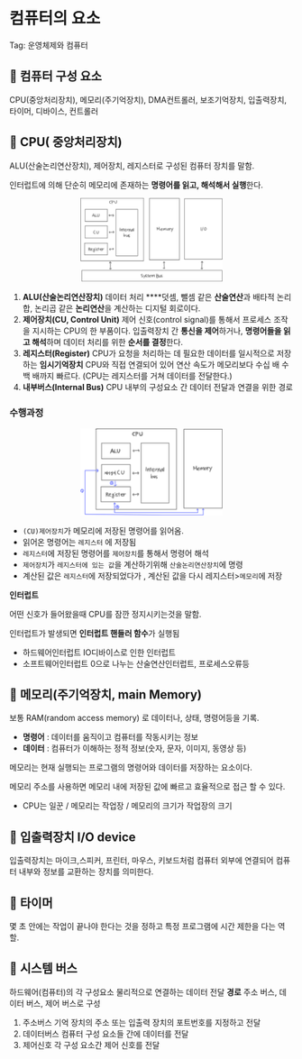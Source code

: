 # 컴퓨터의 요소
Tag: 운영체제와 컴퓨터

</aside>

## 🦖 컴퓨터 구성 요소

CPU(중앙처리장치), 메모리(주기억장치), DMA컨트롤러, 보조기억장치, 입출력장치, 타이머, 디바이스, 컨트롤러

## 🦖 CPU( 중앙처리장치)

ALU(산술논리연산장치), 제어장치, 레지스터로 구성된 컴퓨터 장치를 말함.

인터럽트에 의해 단순히 메모리에 존재하는 **명령어를 읽고, 해석해서 실행**한다.

<center>
 <img src="https://github.com/Yul-ia/Computer-Science/blob/main/Operating%20System/img/cpu1.png" 
  width="50%"
  height="50%" />
</center>

1. **ALU(산술논리연산장치)**
데이터 처리
****덧셈, 뺄셈 같은 **산술연산**과 배타적 논리합, 논리곱 같은 **논리연산**을 계산하는 디지털 회로이다.
2. **제어장치(CU, Control Unit)**
제어 신호(control signal)를 통해서 프로세스 조작을 지시하는 CPU의 한 부품이다.
입출력장치 간 **통신을 제어**하거나, **명령어들을 읽고 해석**하며 데이터 처리를 위한 **순서를 결정**한다.
3. **레지스터(Register)**
CPU가 요청을 처리하는 데 필요한 데이터를 일시적으로 저장하는 **임시기억장치**
CPU와 직접 연결되어 있어 연산 속도가 메모리보다 수십 배 수백 배까지 빠르다.
(CPU는 레지스터를 거쳐 데이터를 전달한다.)
4. **내부버스(Internal Bus)**
CPU 내부의 구성요소 간 데이터 전달과 연결을 위한 경로 

### 수행과정

<center>
 <img src="https://github.com/Yul-ia/Computer-Science/blob/main/Operating%20System/img/cpu2.png" 
  width="50%"
  height="50%" />
</center>

- `(CU)제어장치`가 메모리에 저장된 명령어를 읽어옴.
- 읽어온 명령어는 `레지스터` 에 저장됨
- `레지스터`에 저장된 명령어를 `제어장치`를 통해서 명령어 해석
- `제어장치`가 `레지스터에 있는 값`을 계산하기위해 `산술논리연산장치`에 명령
- 계산된 값은 `레지스터`에 저장되었다가 ,
계산된 값을 다시 레지스터>`메모리`에 저장

**인터럽트**

어떤 신호가 들어왔을때 CPU를 잠깐 정지시키는것을 말함.

인터럽트가 발생되면 **인터럽트 핸들러 함수**가 실행됨

- 하드웨어인터럽트
IO디바이스로 인한 인터럽트
- 소프트웨어인터럽트
0으로 나누는 산술연산인터럽트, 프로세스오류등

## 🦖 메모리(주기억장치, main Memory)

보통 RAM(random access memory) 로 데이터나, 상태, 명령어등을 기록.

- **명령어** : 데이터를 움직이고 컴퓨터를 작동시키는 정보
- **데이터** : 컴퓨터가 이해하는 정적 정보(숫자, 문자, 이미지, 동영상 등)

메모리는 현재 실행되는 프로그램의 명령어와 데이터를 저장하는 요소이다.

메모리 주소를 사용하면 메모리 내에 저장된 값에 빠르고 효율적으로 접근 할 수 있다.

- CPU는 일꾼 / 메모리는 작업장 /  메모리의 크기가 작업장의 크기

## 🦖 입출력장치 I/O device

입출력장치는 마이크,스피커, 프린터, 마우스, 키보드처럼 컴퓨터 외부에 연결되어 컴퓨터 내부와 정보를 교환하는 장치를 의미한다.

## 🦖 타이머

몇 초 안에는 작업이 끝나야 한다는 것을 정하고 특정 프로그램에 시간 제한을 다는 역할.

## 🦖 시스템 버스

하드웨어(컴퓨터)의 각 구성요소 물리적으로 연결하는 데이터 전달 **경로**
주소 버스, 데이터 버스, 제어 버스로 구성

1. 주소버스
기억 장치의 주소 또는 입출력 장치의 포트번호를 지정하고 전달
2. 데이터버스
컴퓨터 구성 요소들 간에 데이터를 전달
3. 제어신호
각 구성 요소간 제어 신호를 전달

